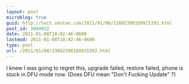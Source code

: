 ```yaml
---
layout: post
microblog: true
guid: http://twit.vmstan.com/2011/01/08/23892398169915392.html
post_id: 3044932
date: 2011-01-08T18:02:46-0600
lastmod: 2011-01-08T18:02:46-0600
type: post
url: /2011/01/08/23892398169915392.html
---
```

I knew I was going to regret this, upgrade failed, restore failed, phone is stuck in DFU mode now. (Does DFU mean "Don't Fucking Update" ?)
